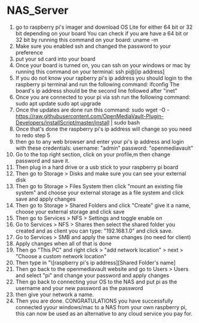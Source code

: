 # NAS_Server
1. go to raspberry pi's imager and download OS Lite for either 64 bit or 32 bit depending on your board
   You can check if you are have a 64 bit or 32 bit by running this command on your board:
     uname -m
2. Make sure you enabled ssh and changed the password to your preference
3. put your sd card into your board
4. Once your board is turned on, you can ssh on your windows or mac by running this command on your terminal: ssh pi@[ip address]
5. If you do not know your rapberry pi's ip address you should login to the raspberry pi terminal and run the following command:
    ifconfig
   The board's ip address should be the second line followed after "inet"
6. Once you are connected to your pi via ssh run the following command:
     sudo apt update
    sudo apt upgrade
7. Once  the updates are done run this command:
     sudo wget -O - https://raw.githubusercontent.com/OpenMediaVault-Plugin-Developers/installScript/master/install | sudo bash
8. Once that's done the raspberry pi's ip address will change so you need to redo step 5
9. then go to any web browser and enter your pi's ip address and login with these credentials:
   username: "admin"
   password: "openmediavault"
10. Go to the top right section, click on your profile,m then change password and save it.
11. Then plug in a hard drive or a usb stick to your raspberry pi board
12. Then go to Storage > Disks and make sure you can see your external disk
13. Then go to Storage > Files System then click "mount an existing file system" and choose your external storage as a file system and click save and apply changes
14. Then go to Storage > Shared Folders and click "Create" give it a name, choose your external storage and click save
15. Then go to Services > NFS > Settings and toggle enable on
16. Go to Services > NFS > Shares then select the shared folder you created and as client you can type: "192.168.1.0" and click save.
17. Go to Services > SMB and apply the same changes (no need for client)
18. Apply changes when all of that is done
19. Then go "This PC" and right click > "add network location" > next > "Choose a custom network location"
20. Then type in "\\[raspberry pi's ip address]\[Shared Folder's name]
21. Then go back to the openmediavault website and go to Users > Users and select "pi" and change your password and apply changes
22. Then go back to connecting your OS to the NAS and put pi as the username and your new password as the password
23. then give your network a name.
24. Then you are done. CONGRATULATIONS you have successfully connected yyour windows/mac to a NAS from your own raspberry pi, this can now be used as an alternative to any cloud service you pay for.
